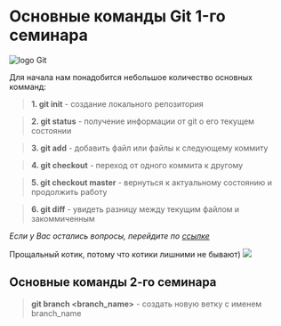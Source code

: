 # Основные команды Git 1-го семинара

![](https://avatars.githubusercontent.com/u/18133?s=200&v=4 "logo Git")

Для начала нам понадобится небольшое количество основных комманд:

> **1. git init** - создание локального репозитория

> **2. git status** - получение информации от git о его текущем состоянии

> **3. git add** - добавить файл или файлы к следующему коммиту

> **4. git checkout** - переход от одного коммита к другому

> **5. git checkout master** - вернуться к актуальному состоянию и продолжить работу

> **6. git diff** - увидеть разницу между текущим файлом и закоммиченным 

*Если у Вас остались вопросы, перейдите по [ссылке](https://gb.ru/lessons/299757)*

Прощальный котик, потому что котики лишними не бывают)
![](https://st.depositphotos.com/3047333/4830/i/600/depositphotos_48304783-stock-photo-cat-sitting-in-snow.jpg)

## Основные команды 2-го семинара

> **git branch <branch_name>** - создать новую ветку с именем branch_name